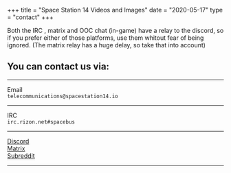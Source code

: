+++
title = "Space Station 14 Videos and Images"
date = "2020-05-17"
type = "contact"
+++

Both the IRC , matrix and OOC chat (in-game) have a relay to the discord, so if you prefer either of those platforms, use them whitout fear of being ignored. (The matrix relay has a huge delay, so take that into account)
## You can contact us via:
<hr></hr>
<div id="email" class="contact"><div>Email</div><div><code>telecommunications@spacestation14.io</code></div></div>
<hr></hr>
<div id="IRC" class="contact">IRC<div><code>irc.rizon.net#spacebus</code></div></div>
<hr></hr>
<div class="contact"><a href="https://discord.gg/t2jac3p">Discord</a></div>
<div id="matrix" class="contact"><a href="https://matrix.to/#/!HqPKfiixhDatIneWiM:matrix.org?via=matrix.org&via=t2bot.io">Matrix</a></div>
<div id="reddit" class="contact"><a href="https://reddit.com/r/ss14">Subreddit</a></div>
<hr></hr>

